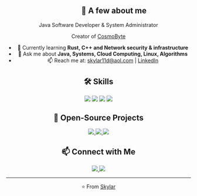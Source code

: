 <!--<img src="https://komarev.com/ghpvc/?username=skylar11d&color=brightgreen" align="left" />-->

<div align="center">
  <h2 style="position:relative; left: 2em;">🚀 A few about me</h2>
  <p>Java Software Developer & System Administrator</p>
  <p>Creator of <a href="https://www.github.com/cosmobytellc">CosmoByte</a> </p>
  <ul>
    <li>🌱 Currently learning <strong>Rust, C++ and Network security & infrastructure</strong></li>
    <li>💬 Ask me about <strong>Java, Systems, Cloud Computing, Linux, Algorithms</strong></li>
    <li>📫 Reach me at: <a href="mailto:skylar11d@aol.com">skylar11d@aol.com</a> | <a href="https://linkedin.com/in/skylar11d">LinkedIn</a></li>
  </ul>
</div>

<!--<style>
  .skills, .projects, .contact {
    display: flex;
    justify-content: center;
    margin: 20px 0;
  }
  .skills img, .projects img, .contact img {
    margin: 0 10px;
  }
  .projects img {
    width: 300px;
  }
</style>-->

<div align="center" class="skills">
  <h2>🛠️ Skills</h2>
  <img src="https://img.shields.io/badge/Java-ED8B00?style=for-the-badge&logo=java&logoColor=white" />
  <img src="https://img.shields.io/badge/Linux-FCC624?style=for-the-badge&logo=linux&logoColor=black" />
  <img src="https://img.shields.io/badge/Docker-2496ED?style=for-the-badge&logo=docker&logoColor=white" />
  <img src="https://img.shields.io/badge/Javascript-000000?style=for-the-badge&logo=javascript&logoColor=yellow" />
</div>

<div align="center" class="projects">
  <h2>💼 Open-Source Projects</h2>
  <a href="https://github.com/skylar11d/MINECRAFT-TNTRUN">
    <img src="https://github-readme-stats.vercel.app/api/pin/?username=skylar11d&repo=minecraft-tntrun&theme=tokyonight" />
  </a>
  <a href="https://github.com/skylar11d/ServerStatus">
    <img src="https://github-readme-stats.vercel.app/api/pin/?username=skylar11d&repo=serverstatus&theme=tokyonight" />
  </a>
  <a href="https://github.com/skylar11d/web-server">
    <img src="https://github-readme-stats.vercel.app/api/pin/?username=skylar11d&repo=web-server&theme=tokyonight" />
  </a>
</div>

<div align="center" class="contact">
  <h2>📫 Connect with Me</h2>
  <a href="https://linkedin.com/in/skylar-karmy">
    <img src="https://img.shields.io/badge/LinkedIn-blue?style=for-the-badge&logo=linkedin&logoColor=white" />
  </a>
  <a href="https://twitter.com/skylar11d">
    <img src="https://img.shields.io/badge/Twitter-1DA1F2?style=for-the-badge&logo=twitter&logoColor=white" />
  </a>
</div>

---

<div align="center">
  ⭐️ From <a href="https://github.com/skylar11d">Skylar</a>
</div>
